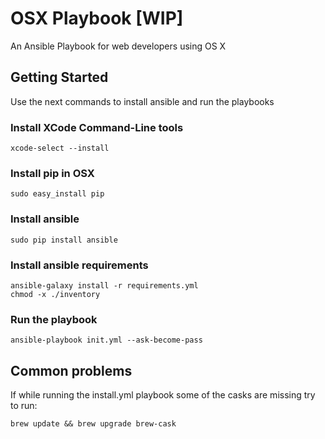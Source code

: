 # OSX Playbook [WIP]

An Ansible Playbook for web developers using OS X

## Getting Started

Use the next commands to install ansible and run the playbooks

### Install XCode Command-Line tools

    xcode-select --install

### Install pip in OSX

    sudo easy_install pip

### Install ansible

    sudo pip install ansible

### Install ansible requirements

    ansible-galaxy install -r requirements.yml
    chmod -x ./inventory

### Run the playbook

    ansible-playbook init.yml --ask-become-pass

## Common problems

If while running the install.yml playbook some of the casks are missing try to run:

    brew update && brew upgrade brew-cask

